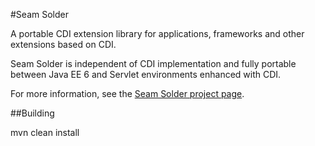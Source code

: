 #Seam Solder

A portable CDI extension library for applications, frameworks and other extensions based on CDI.

Seam Solder is independent of CDI implementation and fully portable between
Java EE 6 and Servlet environments enhanced with CDI.

For more information, see the [Seam Solder project page](http://seamframework.org/Seam3/Solder).

##Building

   mvn clean install
